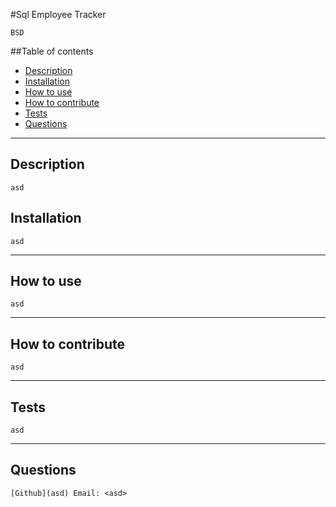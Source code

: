 #Sql Employee Tracker   

    BSD
     
##Table of contents

* [Description](#Description)
* [Installation](#Installation)
* [How to use](#How-to-use)
* [How to contribute](#How-to-contribute)
* [Tests](#Tests)
* [Questions](#Questions)

-----
## Description 

    asd

## Installation

    asd

-----
## How to use

    asd

-----
## How to contribute

    asd

-----
## Tests

    asd

-----
## Questions

    [Github](asd) Email: <asd>